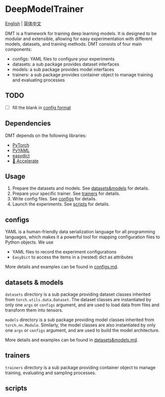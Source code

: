 # DeepModelTrainer

[English](/README.md) | [简体中文](/readme/README_zh_CN.md)

DMT is a framework for training deep learning models. It is designed to be modular and extensible, allowing for easy experimentation with different models, datasets, and training methods. DMT consists of four main components:

- configs:  YAML files to configure your experiments
- datasets: a sub package provides dataset interfaces
- models:   a sub package provides model interfaces
- trainers: a sub package provides container object to manage training and evaluating processes

## TODO

- [ ] fill the blank in [config format](/readme/configs.md/#configuration-file-format)

## Dependencies

DMT depends on the following libraries:

- [PyTorch](https://pytorch.org/)
- [PyYAML](https://pyyaml.org/)
- [easydict](https://github.com/makinacorpus/easydict)
- [🤗 Accelerate](https://github.com/huggingface/accelerate)

## Usage

1. Prepare the datasets and models. See [datasets&models](#datasets--models) for details.
2. Prepare your specific trainer. See [trainers](#trainers) for details.
3. Write config files. See [configs](#configs) for details.
4. Launch the experiments. See [scripts](#scripts) for details.

## configs

YAML is a human-friendly data serialization language for all programming languages, which makes it a powerful tool for mapping configuration files to Python objects. We use

- YAML files to record the experiment configurations
- `EasyDict` to access the items in a (nested) dict as attributes

More details and examples can be found in [configs.md](readme/configs.md).

## datasets & models

`datasets` directory is a sub package providing dataset classes inherited from `torch.utils.data.Dataset`. The dataset classes are instantiated by only one `args` or `configs` argument, and are used to load data from files and transform them into tensors.

`models` directory is a sub package providing model classes inherited from `torch.nn.Module`. Similarly, the model classes are also instantiated by only one `args` or `configs` argument, and are used to build the model architecture.

More details and examples can be found in [datasets&models.md](readme/datasets&models.md).

## trainers

`trainers` directory is a sub package providing container object to manage training, evaluating and sampling processes.  

## scripts

